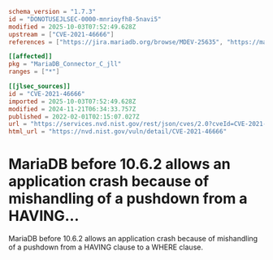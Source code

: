 ```toml
schema_version = "1.7.3"
id = "DONOTUSEJLSEC-0000-mnrioyfh8-5navi5"
modified = 2025-10-03T07:52:49.628Z
upstream = ["CVE-2021-46666"]
references = ["https://jira.mariadb.org/browse/MDEV-25635", "https://mariadb.com/kb/en/security/", "https://security.netapp.com/advisory/ntap-20220221-0002/", "https://jira.mariadb.org/browse/MDEV-25635", "https://mariadb.com/kb/en/security/", "https://security.netapp.com/advisory/ntap-20220221-0002/"]

[[affected]]
pkg = "MariaDB_Connector_C_jll"
ranges = ["*"]

[[jlsec_sources]]
id = "CVE-2021-46666"
imported = 2025-10-03T07:52:49.628Z
modified = 2024-11-21T06:34:33.757Z
published = 2022-02-01T02:15:07.027Z
url = "https://services.nvd.nist.gov/rest/json/cves/2.0?cveId=CVE-2021-46666"
html_url = "https://nvd.nist.gov/vuln/detail/CVE-2021-46666"
```

# MariaDB before 10.6.2 allows an application crash because of mishandling of a pushdown from a HAVING...

MariaDB before 10.6.2 allows an application crash because of mishandling of a pushdown from a HAVING clause to a WHERE clause.

